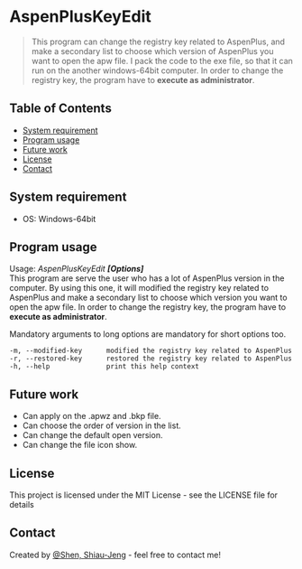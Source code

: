 # AspenPlusKeyEdit
> This program can change the registry key related to AspenPlus,
> and make a secondary list to choose which version of AspenPlus 
> you want to open the apw file. I pack the code to the exe file, 
> so that it can run on the another windows-64bit computer. 
>In order to change the registry key, the program have to 
>**execute as administrator**.

## Table of Contents
* [System requirement](#system-requirement)
* [Program usage](#program-usage)
* [Future work](#future-work)
* [License](#license)
* [Contact](#contact)

## System requirement
* OS: Windows-64bit

## Program usage
Usage: _AspenPlusKeyEdit **[Options]**_  
This program are serve the user who has a lot of AspenPlus version in the computer.
By using this one, it will modified the registry key related to AspenPlus and make a secondary list to choose which version you want to open the apw file.
In order to change the registry key, the program have to **execute as administrator**.

Mandatory arguments to long options are mandatory for short options too.
```
-m, --modified-key      modified the registry key related to AspenPlus  
-r, --restored-key      restored the registry key related to AspenPlus  
-h, --help              print this help context
```

## Future work
* Can apply on the .apwz and .bkp file.
* Can choose the order of version in the list.
* Can change the default open version.
* Can change the file icon show.

## License
This project is licensed under the MIT License - see the LICENSE file for details

## Contact
Created by [@Shen, Shiau-Jeng](https://www.facebook.com/profile.php?id=100002730226702) - feel free to contact me!